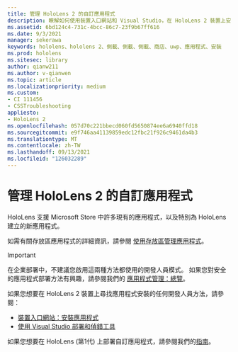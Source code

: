 ```yaml
---
title: 管理 HoloLens 2 的自訂應用程式
description: 瞭解如何使用裝置入口網站和 Visual Studio，在 HoloLens 2 裝置上安裝、卸載及側載自訂的全像攝影應用程式。
ms.assetid: 6bd124c4-731c-4bcc-86c7-23f9b67ff616
ms.date: 9/3/2021
manager: sekerawa
keywords: hololens、hololens 2、側載、側載、側載、商店、uwp、應用程式、安裝
ms.prod: hololens
ms.sitesec: library
author: qianw211
ms.author: v-qianwen
ms.topic: article
ms.localizationpriority: medium
ms.custom:
- CI 111456
- CSSTroubleshooting
appliesto:
- HoloLens 2
ms.openlocfilehash: 057d70c221bbecd060fd5650874ee6a6940ffd18
ms.sourcegitcommit: e9f746aa41139859edc12fbc21f926c9461da4b3
ms.translationtype: MT
ms.contentlocale: zh-TW
ms.lasthandoff: 09/13/2021
ms.locfileid: "126032289"
---
```

# <a name="manage-custom-apps-for-hololens-2"></a>管理 HoloLens 2 的自訂應用程式

HoloLens 支援 Microsoft Store 中許多現有的應用程式，以及特別為 HoloLens 建立的新應用程式。 

如需有關存放區應用程式的詳細資訊，請參閱 [使用存放區管理應用程式](holographic-store-apps.md)。

> [!IMPORTANT]
> 在企業部署中，不建議您啟用這兩種方法都使用的開發人員模式。 如果您對安全的應用程式部署方法有興趣，請參閱我們的 [應用程式管理：總覽](app-deploy-overview.md)。

如果您想要在 HoloLens 2 裝置上尋找應用程式安裝的任何開發人員方法，請參閱：

- [裝置入口網站：安裝應用程式](/windows/mixed-reality/develop/platform-capabilities-and-apis/using-the-windows-device-portal#installing-an-app)
- [使用 Visual Studio 部署和偵錯工具](/windows/mixed-reality/develop/platform-capabilities-and-apis/using-visual-studio)

如果您想要在 HoloLens (第1代) 上部署自訂應用程式，請參閱我們的[指南](holographic-custom-apps.md)。


